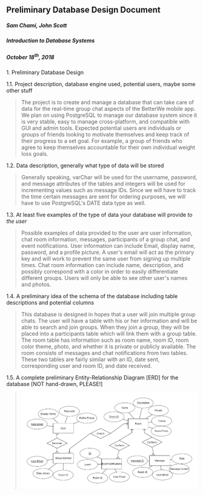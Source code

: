 ##  Preliminary Database Design Document

#####  Sam Chami, John Scott
#####  Introduction to Database Systems
#####  October 18<sup>th</sup>, 2018

1\.  Preliminary Database Design

1.1.  Project description, database engine used, potential users, maybe some other stuff

>  The project is to create and manage a database that can take care of data for the real-time group chat aspects of the BetterWe mobile app. We plan on using PostgreSQL to manage our database system since it is very stable, easy to manage cross-platform, and compatible with GUI and admin tools. Expected potential users are individuals or groups of friends looking to motivate themselves and keep track of their progress to a set goal. For example, a group of friends who agree to keep themselves accountable for their own individual weight loss goals.

1.2.  Data description, generally what type of data will be stored

>  Generally speaking, varChar will be used for the username, password, and message attributes of the tables and integers will be used for incrementing values such as message IDs. Since we will have to track the time certain messages are sent for ordering purposes, we will have to use PostgreSQL's DATE data type as well.

1.3.  At least five examples of the type of data your database will provide _to the user_

>  Possible examples of data provided to the user are user information, chat room information, messages, participants of a group chat, and event notifications. User information can include Email, display name, password, and a profile picture. A user's email will act as the primary key and will work to prevent the same user from signing up multiple times. Chat room information can include name, description, and possibly correspond with a color in order to easily differentiate different groups. Users will only be able to see other user's names and photos.

1.4.  A preliminary idea of the schema of the database including table descriptions and potential columns

>  This database is designed in hopes that a user will join multiple group chats. The user will have a table with his or her information and will be able to search and join groups. When they join a group, they will be placed into a participants table which will link them with a group table. The room table has information such as room name, room ID, room color theme, photo, and whether it is private or publicly available. The room consists of messages and chat notifications from two tables. These two tables are fairly similar with an ID, date sent, corresponding user and room ID, and date received.

1.5.  A complete preliminary Entity-Relationship Diagram [ERD] for the database [NOT hand-drawn, PLEASE!]

>  ![ERD](ERD.png)
